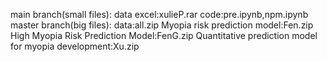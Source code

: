 main branch(small files):
data excel:xulieP.rar
code:pre.ipynb,npm.ipynb
master branch(big files):
data:all.zip
Myopia risk prediction model:Fen.zip
High Myopia Risk Prediction Model:FenG.zip
Quantitative prediction model for myopia development:Xu.zip
